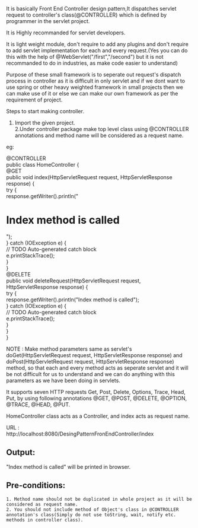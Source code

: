 It is basically Front End Controller design pattern,It dispatches servlet request to controller's class(@CONTROLLER) which is defined by programmer in the servlet project.  
  
It is Highly recommanded for servlet developers.  
  
It is light weight module, don't require to add any plugins and don't require to add servlet implementation for each and every request.(Yes you can do this with the help of @WebServlet("/first","/second") but it is not recommanded to do in industries, as make code easier to understand)  
  
Purpose of these small framework is to seperate out request's dispatch process in controller as it is difficult in only servlet and if we dont want to use spring or other heavy weighted framework in small projects then we can make use of it or else we can make our own framework as per the requirement of project.  
  
Steps to start making controller.  
1. Import the given project.  
2.Under controller package make top level class using @CONTROLLER annotations and method name will be considered as a request name.  
  
eg:  
  
@CONTROLLER  
public class HomeController {  
	@GET  
	public void index(HttpServletRequest request, HttpServletResponse response) {  
		try {  
			response.getWriter().println("<h1>Index method is called</h1>");   
		} catch (IOException e) {  
			// TODO Auto-generated catch block  
			e.printStackTrace();  
		}  
	}  
	@DELETE  
	public void deleteRequest(HttpServletRequest request, HttpServletResponse response) {  
		try {  
			response.getWriter().println("Index method is called");  
		} catch (IOException e) {  
			// TODO Auto-generated catch block  
			e.printStackTrace();  
		}  
	}  
}  

NOTE : Make method parameters same as servlet's doGet(HttpServletRequest request, HttpServletResponse response) and doPost(HttpServletRequest request, HttpServletResponse response) method, so that each and every method acts as seperate servlet and it will be not difficult for us to understand and we can do anything with this parameters as we have been doing in servlets.  

It supports seven HTTP requests Get, Post, Delete, Options, Trace, Head, Put, by using following annotations @GET, @POST, @DELETE, @OPTION, @TRACE, @HEAD, @PUT.  

HomeController class acts as a Controller, and index acts as request name.  

URL :   
http://localhost:8080/DesingPatternFronEndController/index  

Output:  
-------  
"Index method is called" will be printed in browser.    

Pre-conditions:  
---------------  
	1. Method name should not be duplicated in whole project as it will be considered as request name.  
	2. You should not include method of Object's class in @CONTROLLER annotation's class(Simply do not use toString, wait, notify etc. methods in controller class).  
